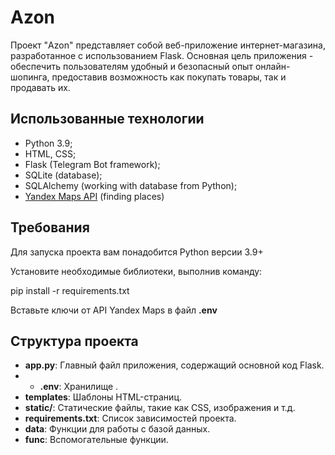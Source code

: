 # Azon

Проект "Azon" представляет собой веб-приложение интернет-магазина, разработанное с использованием Flask. Основная цель 
приложения - обеспечить пользователям удобный и безопасный 
опыт онлайн-шопинга, предоставив возможность как покупать 
товары, так и продавать их.

## Использованные технологии
* Python 3.9;
* HTML, CSS;
* Flask (Telegram Bot framework);
* SQLite (database);
* SQLAlchemy (working with database from Python);
* [Yandex Maps API](https://yandex.ru/maps-api/) (finding places) 

## Требования

Для запуска проекта вам понадобится Python версии 3.9+ 

Установите необходимые библиотеки, выполнив команду:

pip install -r requirements.txt

Вставьте ключи от API Yandex Maps в файл **.env**


## Структура проекта

- **app.py**: Главный файл приложения, содержащий основной код Flask.
- - **.env**: Хранилище .
- **templates**: Шаблоны HTML-страниц.
- **static/**: Статические файлы, такие как CSS, изображения и т.д.
- **requirements.txt**: Список зависимостей проекта.
- **data**: Функции для работы с базой данных.
- **func**: Вспомогательные функции.
